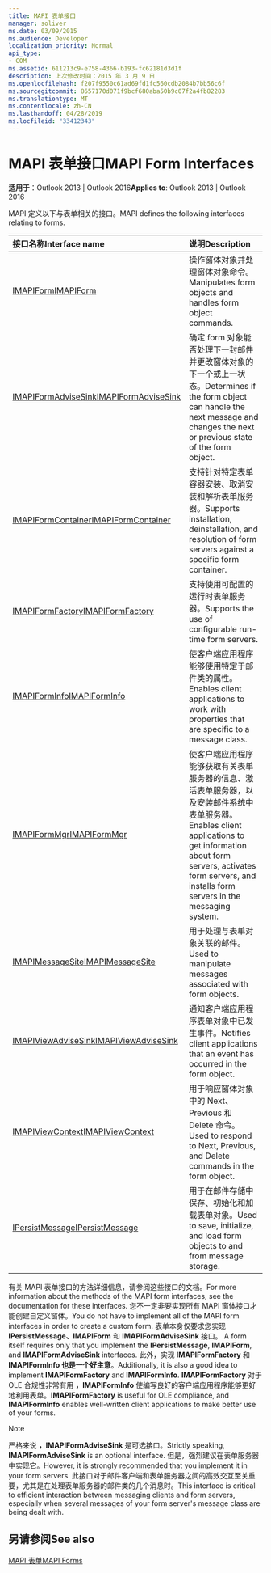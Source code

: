```yaml
---
title: MAPI 表单接口
manager: soliver
ms.date: 03/09/2015
ms.audience: Developer
localization_priority: Normal
api_type:
- COM
ms.assetid: 611213c9-e758-4366-b193-fc62181d3d1f
description: 上次修改时间：2015 年 3 月 9 日
ms.openlocfilehash: f207f9550c61ad69fd1fc560cdb2084b7bb56c6f
ms.sourcegitcommit: 8657170d071f9bcf680aba50b9c07f2a4fb82283
ms.translationtype: MT
ms.contentlocale: zh-CN
ms.lasthandoff: 04/28/2019
ms.locfileid: "33412343"
---
```

# <a name="mapi-form-interfaces"></a><span data-ttu-id="3b4ef-103">MAPI 表单接口</span><span class="sxs-lookup"><span data-stu-id="3b4ef-103">MAPI Form Interfaces</span></span>

  
  
<span data-ttu-id="3b4ef-104">**适用于**：Outlook 2013 | Outlook 2016</span><span class="sxs-lookup"><span data-stu-id="3b4ef-104">**Applies to**: Outlook 2013 | Outlook 2016</span></span> 
  
<span data-ttu-id="3b4ef-105">MAPI 定义以下与表单相关的接口。</span><span class="sxs-lookup"><span data-stu-id="3b4ef-105">MAPI defines the following interfaces relating to forms.</span></span>
  
|<span data-ttu-id="3b4ef-106">**接口名称**</span><span class="sxs-lookup"><span data-stu-id="3b4ef-106">**Interface name**</span></span>|<span data-ttu-id="3b4ef-107">**说明**</span><span class="sxs-lookup"><span data-stu-id="3b4ef-107">**Description**</span></span>|
|:-----|:-----|
|[<span data-ttu-id="3b4ef-108">IMAPIForm</span><span class="sxs-lookup"><span data-stu-id="3b4ef-108">IMAPIForm</span></span>](imapiformiunknown.md) <br/> |<span data-ttu-id="3b4ef-109">操作窗体对象并处理窗体对象命令。</span><span class="sxs-lookup"><span data-stu-id="3b4ef-109">Manipulates form objects and handles form object commands.</span></span>  <br/> |
|[<span data-ttu-id="3b4ef-110">IMAPIFormAdviseSink</span><span class="sxs-lookup"><span data-stu-id="3b4ef-110">IMAPIFormAdviseSink</span></span>](imapiformadvisesinkiunknown.md) <br/> |<span data-ttu-id="3b4ef-111">确定 form 对象能否处理下一封邮件并更改窗体对象的下一个或上一状态。</span><span class="sxs-lookup"><span data-stu-id="3b4ef-111">Determines if the form object can handle the next message and changes the next or previous state of the form object.</span></span>  <br/> |
|[<span data-ttu-id="3b4ef-112">IMAPIFormContainer</span><span class="sxs-lookup"><span data-stu-id="3b4ef-112">IMAPIFormContainer</span></span>](imapiformcontaineriunknown.md) <br/> |<span data-ttu-id="3b4ef-113">支持针对特定表单容器安装、取消安装和解析表单服务器。</span><span class="sxs-lookup"><span data-stu-id="3b4ef-113">Supports installation, deinstallation, and resolution of form servers against a specific form container.</span></span>  <br/> |
|[<span data-ttu-id="3b4ef-114">IMAPIFormFactory</span><span class="sxs-lookup"><span data-stu-id="3b4ef-114">IMAPIFormFactory</span></span>](imapiformfactoryiunknown.md) <br/> |<span data-ttu-id="3b4ef-115">支持使用可配置的运行时表单服务器。</span><span class="sxs-lookup"><span data-stu-id="3b4ef-115">Supports the use of configurable run-time form servers.</span></span>  <br/> |
|[<span data-ttu-id="3b4ef-116">IMAPIFormInfo</span><span class="sxs-lookup"><span data-stu-id="3b4ef-116">IMAPIFormInfo</span></span>](imapiforminfoimapiprop.md) <br/> |<span data-ttu-id="3b4ef-117">使客户端应用程序能够使用特定于邮件类的属性。</span><span class="sxs-lookup"><span data-stu-id="3b4ef-117">Enables client applications to work with properties that are specific to a message class.</span></span>  <br/> |
|[<span data-ttu-id="3b4ef-118">IMAPIFormMgr</span><span class="sxs-lookup"><span data-stu-id="3b4ef-118">IMAPIFormMgr</span></span>](imapiformmgriunknown.md) <br/> |<span data-ttu-id="3b4ef-119">使客户端应用程序能够获取有关表单服务器的信息、激活表单服务器，以及安装邮件系统中表单服务器。</span><span class="sxs-lookup"><span data-stu-id="3b4ef-119">Enables client applications to get information about form servers, activates form servers, and installs form servers in the messaging system.</span></span>  <br/> |
|[<span data-ttu-id="3b4ef-120">IMAPIMessageSite</span><span class="sxs-lookup"><span data-stu-id="3b4ef-120">IMAPIMessageSite</span></span>](imapimessagesiteiunknown.md) <br/> |<span data-ttu-id="3b4ef-121">用于处理与表单对象关联的邮件。</span><span class="sxs-lookup"><span data-stu-id="3b4ef-121">Used to manipulate messages associated with form objects.</span></span>  <br/> |
|[<span data-ttu-id="3b4ef-122">IMAPIViewAdviseSink</span><span class="sxs-lookup"><span data-stu-id="3b4ef-122">IMAPIViewAdviseSink</span></span>](imapiviewadvisesinkiunknown.md) <br/> |<span data-ttu-id="3b4ef-123">通知客户端应用程序表单对象中已发生事件。</span><span class="sxs-lookup"><span data-stu-id="3b4ef-123">Notifies client applications that an event has occurred in the form object.</span></span>  <br/> |
|[<span data-ttu-id="3b4ef-124">IMAPIViewContext</span><span class="sxs-lookup"><span data-stu-id="3b4ef-124">IMAPIViewContext</span></span>](imapiviewcontextiunknown.md) <br/> |<span data-ttu-id="3b4ef-125">用于响应窗体对象中的 Next、Previous 和 Delete 命令。</span><span class="sxs-lookup"><span data-stu-id="3b4ef-125">Used to respond to Next, Previous, and Delete commands in the form object.</span></span>  <br/> |
|[<span data-ttu-id="3b4ef-126">IPersistMessage</span><span class="sxs-lookup"><span data-stu-id="3b4ef-126">IPersistMessage</span></span>](ipersistmessageiunknown.md) <br/> |<span data-ttu-id="3b4ef-127">用于在邮件存储中保存、初始化和加载表单对象。</span><span class="sxs-lookup"><span data-stu-id="3b4ef-127">Used to save, initialize, and load form objects to and from message storage.</span></span>  <br/> |
   
<span data-ttu-id="3b4ef-128">有关 MAPI 表单接口的方法详细信息，请参阅这些接口的文档。</span><span class="sxs-lookup"><span data-stu-id="3b4ef-128">For more information about the methods of the MAPI form interfaces, see the documentation for these interfaces.</span></span> <span data-ttu-id="3b4ef-129">您不一定非要实现所有 MAPI 窗体接口才能创建自定义窗体。</span><span class="sxs-lookup"><span data-stu-id="3b4ef-129">You do not have to implement all of the MAPI form interfaces in order to create a custom form.</span></span> <span data-ttu-id="3b4ef-130">表单本身仅要求您实现 **IPersistMessage、IMAPIForm** 和 **IMAPIFormAdviseSink** 接口。 </span><span class="sxs-lookup"><span data-stu-id="3b4ef-130">A form itself requires only that you implement the **IPersistMessage**, **IMAPIForm**, and **IMAPIFormAdviseSink** interfaces.</span></span> <span data-ttu-id="3b4ef-131">此外，实现 **IMAPIFormFactory** 和 **IMAPIFormInfo 也是一个好主意**。</span><span class="sxs-lookup"><span data-stu-id="3b4ef-131">Additionally, it is also a good idea to implement **IMAPIFormFactory** and **IMAPIFormInfo**.</span></span> <span data-ttu-id="3b4ef-132">**IMAPIFormFactory** 对于 OLE 合规性非常有用 **，IMAPIFormInfo** 使编写良好的客户端应用程序能够更好地利用表单。</span><span class="sxs-lookup"><span data-stu-id="3b4ef-132">**IMAPIFormFactory** is useful for OLE compliance, and **IMAPIFormInfo** enables well-written client applications to make better use of your forms.</span></span> 
  
> [!NOTE]
> <span data-ttu-id="3b4ef-133">严格来说 **，IMAPIFormAdviseSink** 是可选接口。</span><span class="sxs-lookup"><span data-stu-id="3b4ef-133">Strictly speaking, **IMAPIFormAdviseSink** is an optional interface.</span></span> <span data-ttu-id="3b4ef-134">但是，强烈建议在表单服务器中实现它。</span><span class="sxs-lookup"><span data-stu-id="3b4ef-134">However, it is strongly recommended that you implement it in your form servers.</span></span> <span data-ttu-id="3b4ef-135">此接口对于邮件客户端和表单服务器之间的高效交互至关重要，尤其是在处理表单服务器的邮件类的几个消息时。</span><span class="sxs-lookup"><span data-stu-id="3b4ef-135">This interface is critical to efficient interaction between messaging clients and form servers, especially when several messages of your form server's message class are being dealt with.</span></span> 
  
## <a name="see-also"></a><span data-ttu-id="3b4ef-136">另请参阅</span><span class="sxs-lookup"><span data-stu-id="3b4ef-136">See also</span></span>



[<span data-ttu-id="3b4ef-137">MAPI 表单</span><span class="sxs-lookup"><span data-stu-id="3b4ef-137">MAPI Forms</span></span>](mapi-forms.md)

